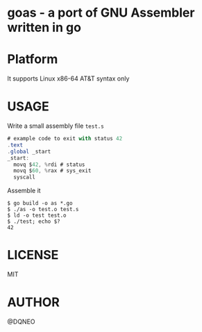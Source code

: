 # goas - a port of GNU Assembler written in go

# Platform
It supports Linux x86-64 AT&T syntax only

# USAGE

Write a small assembly file `test.s`

```as
# example code to exit with status 42
.text
.global _start
_start:
  movq $42, %rdi # status
  movq $60, %rax # sys_exit
  syscall
```

Assemble it

```terminal
$ go build -o as *.go
$ ./as -o test.o test.s
$ ld -o test test.o
$ ./test; echo $?
42
```

# LICENSE

MIT

# AUTHOR

@DQNEO

